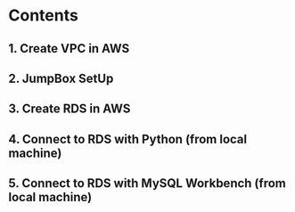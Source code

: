 # Contents
## 1. Create VPC in AWS
## 2. JumpBox SetUp
## 3. Create RDS in AWS
## 4. Connect to RDS with Python (from local machine)
## 5. Connect to RDS with MySQL Workbench (from local machine)
